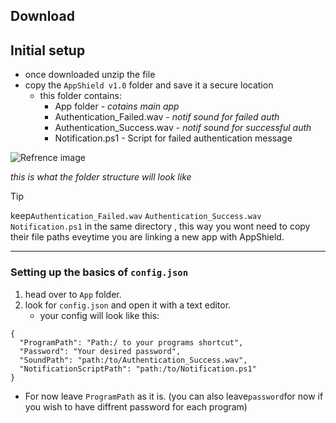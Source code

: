 ## Download


## Initial setup

* once downloaded unzip the file
* copy the `AppShield v1.0` folder and save it a secure location
    * this folder contains: 
        *  App folder - *cotains main app*
        *  Authentication_Failed.wav - *notif sound for failed auth*
        *  Authentication_Success.wav - *notif sound for successful auth*
        *  Notification.ps1 - Script for failed authentication message


![Refrence image](https://i.imgur.com/2VPsysQ.png)

*this is what the folder structure will look like*
      
> [!TIP]
> keep`Authentication_Failed.wav` `Authentication_Success.wav` `Notification.ps1` in the same directory , this way you wont need to copy their file paths eveytime you are linking a new app with AppShield.

---

### Setting up the basics of `config.json`
1. head over to `App` folder.
2. look for `config.json` and open it with a text editor.
   *  your config will look like this:
```
{
  "ProgramPath": "Path:/ to your programs shortcut",
  "Password": "Your desired password",
  "SoundPath": "path:/to/Authentication_Success.wav",
  "NotificationScriptPath": "path:/to/Notification.ps1"
}
```
   * For now leave `ProgramPath` as it is.
    (you can also leave`password`for now if you wish to have diffrent password for each program)
